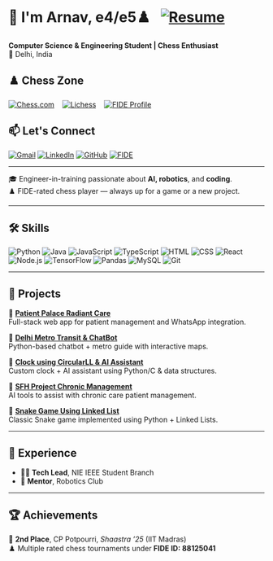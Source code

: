 # 👋 I'm Arnav, e4/e5♟️ &nbsp; [![Resume](https://img.shields.io/badge/Resume-PDF-red?style=for-the-badge&logo=adobeacrobatreader)](./resume.pdf)

**Computer Science & Engineering Student | Chess Enthusiast**  
📍 Delhi, India  

## ♟️ Chess Zone  
[![Chess.com](https://img.shields.io/badge/Challenge%20me-Chess.com-green?style=flat-square&logo=chessdotcom&logoColor=white)](https://www.chess.com/play/online/new?opponent=arnavsharma2908)
&nbsp;&nbsp;
[![Lichess](https://img.shields.io/badge/Challenge%20me-Lichess-black?style=flat-square&logo=lichess&logoColor=white)](https://lichess.org/?user=ArnavSharma#friend)
&nbsp;&nbsp;
[![FIDE Profile](https://img.shields.io/badge/FIDE-88125041-black?style=flat-square&logo=chess-dot-com)](https://ratings.fide.com/profile/88125041)

## 📫 Let's Connect  
[![Gmail](https://img.shields.io/badge/Gmail-D14836?style=for-the-badge&logo=gmail&logoColor=white)](mailto:arnavsharma2908@gmail.com)
[![LinkedIn](https://img.shields.io/badge/LinkedIn-blue?style=for-the-badge&logo=linkedin&logoColor=white)](https://linkedin.com/in/arnav-sharma-93a9bb269/)
[![GitHub](https://img.shields.io/badge/GitHub-100000?style=for-the-badge&logo=github&logoColor=white)](https://github.com/ArnavSharma2908)
[![FIDE](https://img.shields.io/badge/FIDE-Profile-black?style=for-the-badge&logo=chess-dot-com&logoColor=white)](https://ratings.fide.com/profile/88125041)

---

🎓 Engineer-in-training passionate about **AI, robotics**, and **coding**.  
♟️ FIDE-rated chess player — always up for a game or a new project.

---

## 🛠️ Skills

![Python](https://img.shields.io/badge/Python-3670A0?style=for-the-badge&logo=python&logoColor=ffdd54)
![Java](https://img.shields.io/badge/Java-ED8B00?style=for-the-badge&logo=java&logoColor=white)
![JavaScript](https://img.shields.io/badge/JavaScript-F7DF1E?style=for-the-badge&logo=javascript&logoColor=black)
![TypeScript](https://img.shields.io/badge/TypeScript-3178C6?style=for-the-badge&logo=typescript&logoColor=white)
![HTML](https://img.shields.io/badge/HTML-E34F26?style=for-the-badge&logo=html5&logoColor=white)
![CSS](https://img.shields.io/badge/CSS-1572B6?style=for-the-badge&logo=css3&logoColor=white)
![React](https://img.shields.io/badge/React-20232A?style=for-the-badge&logo=react)
![Node.js](https://img.shields.io/badge/Node.js-339933?style=for-the-badge&logo=nodedotjs)
![TensorFlow](https://img.shields.io/badge/TensorFlow-FF6F00?style=for-the-badge&logo=tensorflow&logoColor=white)
![Pandas](https://img.shields.io/badge/Pandas-150458?style=for-the-badge&logo=pandas)
![MySQL](https://img.shields.io/badge/MySQL-4479A1?style=for-the-badge&logo=mysql&logoColor=white)
![Git](https://img.shields.io/badge/Git-F05032?style=for-the-badge&logo=git&logoColor=white)

---

## 🌟 Projects

🔹 [**Patient Palace Radiant Care**](https://github.com/ArnavSharma2908/patient-palace-radiant-care)  
Full-stack web app for patient management and WhatsApp integration.

🔹 [**Delhi Metro Transit & ChatBot**](https://github.com/ArnavSharma2908/Delhi-Metro-Transit-Corporation-and-Chatbot)  
Python-based chatbot + metro guide with interactive maps.

🔹 [**Clock using CircularLL & AI Assistant**](https://github.com/ArnavSharma2908/Clock-using-CircularLL_and_AIAssistant)  
Custom clock + AI assistant using Python/C & data structures.

🔹 [**SFH Project Chronic Management**](https://github.com/ArnavSharma2908/SFH_Project_Chronic_Management)  
AI tools to assist with chronic care patient management.

🔹 [**Snake Game Using Linked List**](https://github.com/ArnavSharma2908/Snake_Game_Using_Linked-List)  
Classic Snake game implemented using Python + Linked Lists.

---

## 💼 Experience

- 👨‍💻 **Tech Lead**, NIE IEEE Student Branch  
- 🤖 **Mentor**, Robotics Club

---

## 🏆 Achievements

🏅 **2nd Place**, CP Potpourri, *Shaastra ’25* (IIT Madras)  
♟️ Multiple rated chess tournaments under **FIDE ID: 88125041**
